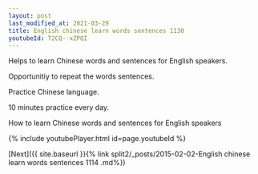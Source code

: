 ```yaml
---
layout: post
last_modified_at: 2021-03-29
title: English chinese learn words sentences 1130 
youtubeId: T2CQ--xZPQI
---
```

 
 
Helps to learn Chinese words and sentences for English speakers.

Opportunitiy to repeat the words sentences. 

Practice Chinese language. 
 
10 minutes practice every day. 
 
How to learn Chinese words and sentences for English speakers 
 
{% include youtubePlayer.html id=page.youtubeId %}
 
 
[Next]({{ site.baseurl }}{% link  split2/_posts/2015-02-02-English chinese learn words sentences 1114 .md%})
 
